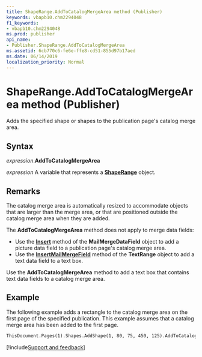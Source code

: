 ```yaml
---
title: ShapeRange.AddToCatalogMergeArea method (Publisher)
keywords: vbapb10.chm2294048
f1_keywords:
- vbapb10.chm2294048
ms.prod: publisher
api_name:
- Publisher.ShapeRange.AddToCatalogMergeArea
ms.assetid: 6cb770c6-fe6e-ffe8-cd51-855d97b17aed
ms.date: 06/14/2019
localization_priority: Normal
---
```



# ShapeRange.AddToCatalogMergeArea method (Publisher)

Adds the specified shape or shapes to the publication page's catalog merge area.


## Syntax

_expression_.**AddToCatalogMergeArea**

_expression_ A variable that represents a **[ShapeRange](Publisher.ShapeRange.md)** object.


## Remarks

The catalog merge area is automatically resized to accommodate objects that are larger than the merge area, or that are positioned outside the catalog merge area when they are added.

The **AddToCatalogMergeArea** method does not apply to merge data fields:

- Use the **[Insert](Publisher.MailMergeDataField.Insert.md)** method of the **MailMergeDataField** object to add a picture data field to a publication page's catalog merge area.   
- Use the **[InsertMailMergeField](Publisher.TextRange.InsertMailMergeField.md)** method of the **TextRange** object to add a text data field to a text box.
    
Use the **AddToCatalogMergeArea** method to add a text box that contains text data fields to a catalog merge area. 


## Example

The following example adds a rectangle to the catalog merge area on the first page of the specified publication. This example assumes that a catalog merge area has been added to the first page.

```vb
ThisDocument.Pages(1).Shapes.AddShape(1, 80, 75, 450, 125).AddToCatalogMergeArea
```

[!include[Support and feedback](~/includes/feedback-boilerplate.md)]
